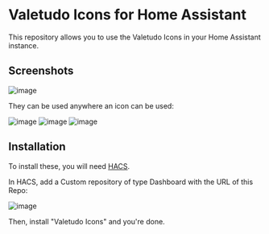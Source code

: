 # Valetudo Icons for Home Assistant

This repository allows you to use the Valetudo Icons in your Home Assistant instance.

## Screenshots

![image](https://github.com/user-attachments/assets/2150924c-f193-45be-849f-3f44b36c5dbe)

They can be used anywhere an icon can be used:

![image](https://github.com/user-attachments/assets/f846074d-e5ed-44dd-96d2-f69dcabf563a)
![image](https://github.com/user-attachments/assets/4740abe5-1051-4cec-b215-7cbb4e8b171d)
![image](https://github.com/user-attachments/assets/8dabc27e-c004-498b-ac03-a62dd27c9443)

## Installation

To install these, you will need [HACS](https://www.hacs.xyz/).

In HACS, add a Custom repository of type Dashboard with the URL of this Repo:

![image](https://github.com/user-attachments/assets/a6753ad6-06ae-4232-a09d-2cb1c7f3c5f0)

Then, install "Valetudo Icons" and you're done.